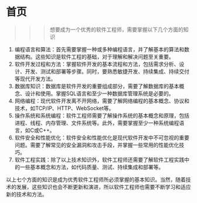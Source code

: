 # 首页
>>> 想要成为一个优秀的软件工程师，需要掌握以下几个方面的知识

1. 编程语言和算法：首先需要掌握一种或多种编程语言，并了解基本的算法和数据结构。这些知识是软件工程的基础，对于理解和解决问题至关重要。
2. 软件开发过程和方法：掌握软件开发的基本流程和方法，包括需求分析、设计、开发、测试和部署等步骤。同时，要熟悉敏捷开发、持续集成、持续交付等现代开发方法。
3. 数据库知识：数据库是软件开发的重要组成部分，需要了解数据库的基本概念、设计和使用。掌握SQL语言和至少一种数据库管理系统是必要的。
4. 网络编程：现代软件开发离不开网络，需要了解网络编程的基本概念、协议和技术，如TCP/IP、HTTP、WebSocket等。
5. 操作系统和系统编程：软件工程师需要了解操作系统的基本概念和原理，包括进程、线程、内存管理、文件系统等。此外，需要掌握至少一种系统编程语言，如C或C++。
6. 软件安全和性能优化：软件安全和性能优化是现代软件开发中不可忽视的重要问题。需要了解常见的安全漏洞和攻击手段，并掌握一些常用的性能优化技巧。
7. 软件工程实践：除了以上技术知识外，软件工程师还需要了解软件工程实践中的一些基本概念和方法，如代码质量、测试、持续集成和部署等。
   
以上七个方面的知识是成为优秀软件工程师所必须掌握的基本知识。当然，随着技术的发展，这些知识也会不断更新和演进，所以软件工程师也需要不断学习和适应新的技术和方法。